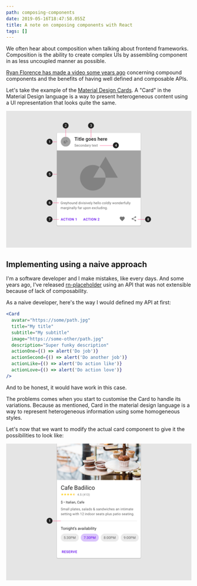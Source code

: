 ```yaml
---
path: composing-components
date: 2019-05-16T18:47:58.055Z
title: A note on composing components with React
tags: []
---
```

We often hear about composition when talking about frontend frameworks. Composition is the ability to create complex UIs by assembling component in as less uncoupled manner as possible.

[Ryan Florence has made a video some years ago](https://www.youtube.com/watch?v=hEGg-3pIHlE) concerning compound components and the benefits of having well defined and composable APIs.

Let's take the example of the [Material Design Cards](https://material.io/design/components/cards.html). A "Card" in the Material Design language is a way to present heterogeneous content using a UI representation that looks quite the same.

![A card definition from the Google Material Design Card specification](/assets/mio-design_assets_1ezntdj8h1j0bfkbl23lyzewjjvmzy_uv_cards-elements-2b.png "A card definition from the Google Material Design Card specification")

## Implementing using a naive approach

I'm a software developer and I make  mistakes, like every days. And some years ago, I've released [rn-placeholder](https://github.com/mfrachet/rn-placeholder) using an API that was not extensible because of lack of composability.

As a naive developer, here's the way I would defined my API at first:

```jsx
<Card
  avatar="https://some/path.jpg"
  title="My title"
  subtitle="My subtitle"
  image="https://some-other/path.jpg"
  description="Super funky description"
  actionOne={() => alert('Do job')}
  actionSecond={() => alert('Do another job')}
  actionLike={() => alert('Do action like')}
  actionLove={() => alert('Do action love')}
/>
```

And to be honest, it would have work in this case.



The problems comes when you start to customise the Card to handle its variations. Because as mentioned, Card in the material design language is a way to represent heterogeneous information using some homogeneous styles.



Let's now that we want to modify the actual card component to give it the possibilities to look like:



![Another google material card from their website](/assets/mio-design_assets_0b6xusjjsulxcutqtcvl0wurpww8_cards-dividers-2.png "Another google material card from their website")
